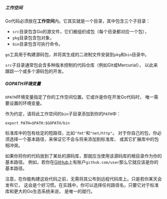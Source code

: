 ##### 工作空间

Go代码必须放在**工作空间**内。它其实就是一个目录，其中包含三个子目录：

* `src`目录包含Go的源文件，它们被组织成包（每个目录都对应一个包），
* `pkg`目录包含包对象，
* `bin`目录包含可执行命令。

`go`工具用于构建源码包，并将其生成的二进制文件安装到`pkg`和`bin`目录中。

`src`子目录通常包会含多种版本控制的代码仓库（例如Git或Mercurial）， 以此来跟踪一个或多个源码包的开发。

##### GOPATH环境变量

`OPATH`环境变量指定了你的工作空间位置。它或许是你在开发Go代码时， 唯一需要设置的环境变量。

作为约定，请将此工作空间的`bin`子目录添加到你的`PATH`中：

```
export PATH=$PATH:$GOPATH/bin
```

标准库中的包有给定的短路径，比如`"fmt"`和`"net/http"`。 对于你自己的包，你必须选择一个基本路径，来保证它不会与将来添加到标准库， 或其它扩展库中的包相冲突。

如果你将你的代码放到了某处的源码库，那就应当使用该源码库的根目录作为你的基本路径。 例如，若你在[GitHub](https://github.com/)上有账户`github.com/user`那么它就应该是你的基本路径。

注意，在你能构建这些代码之前，无需将其公布到远程代码库上。只是若你某天会发布它， 这会是个好习惯。在实践中，你可以选择任何路径名，只要它对于标准库和更大的Go生态系统来说， 是唯一的就行。



